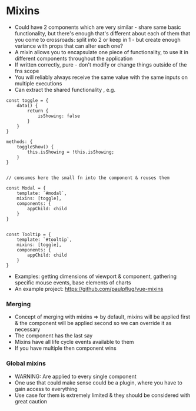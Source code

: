 # Mixins

* Could have 2 components which are very similar - share same basic functionality, but there's enough that's different about each of them that you come to crossroads: split into 2 or keep in 1 - but create enough variance with props that can alter each one?
* A mixin allows you to encapsulate one piece of functionality, to use it in different components throughout the application
* If written correctly, pure - don't modify or change things outside of the fns scope
* You will reliably always receive the same value with the same inputs on multiple executions
* Can extract the shared functionality , e.g.

```
const toggle = {
    data() {
        return {
            isShowing: false
        }
    }
}

methods: {
    toggleShow() {
        this.isShowing = !this.isShowing;
    }
}


// consumes here the small fn into the component & reuses them

const Modal = {
    template: `#modal`,
    mixins: [toggle],
    components: {
        appChild: child
    }
}


const Tooltip = {
    template: `#tooltip`,
    mixins: [toggle],
    components: {
        appChild: child
    }
}

```

* Examples: getting dimensions of viewport & component, gathering specific mouse events, base elements of charts
* An example project: https://github.com/paulpflug/vue-mixins


### Merging
* Concept of merging with mixins => by default, mixins will be applied first & the component will be applied second so we can override it as necessary
* The component has the last say
* Mixins have all life cycle events available to them
* If you have multiple then component wins 


### Global mixins
* WARNING: Are applied to every single component
* One use that could make sense could be a plugin, where you have to gain access to everything
* Use case for them is extremely limited & they should be considered with great caution

